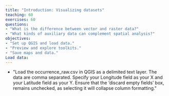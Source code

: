 ```yaml
---
title: "Introduction: Visualizing datasets"
teaching: 60
exercises: 60
questions:
- "What is the difference between vector and raster data?"
- "What kinds of auxiliary data can complement spatial analysis?"
objectives:
- "Set up QGIS and load data."
- "Preview and explore toolkits."
- "Save maps and data."
Load data:
---
```

- "Load the occurrence_raw.csv in QGIS as a delimited text layer. The data are comma separated. Specify your Longitude field as your X and your Latitude field as your Y. Ensure that the ‘discard empty fields’ box, remains unchecked, as selecting it will collapse column formatting."
